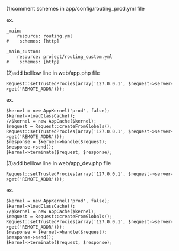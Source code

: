 (1)comment schemes in app/config/routing_prod.yml file

ex. 
```
_main:
    resource: routing.yml
#    schemes: [http]

_main_custom:
    resource: project/routing_custom.yml
#    schemes: [http]
```
(2)add belllow line in web/app.php file 

`
Request::setTrustedProxies(array('127.0.0.1', $request->server->get('REMOTE_ADDR')));
`

ex.

```
$kernel = new AppKernel('prod', false);
$kernel->loadClassCache();
//$kernel = new AppCache($kernel);
$request = Request::createFromGlobals();
Request::setTrustedProxies(array('127.0.0.1', $request->server->get('REMOTE_ADDR')));
$response = $kernel->handle($request);
$response->send();
$kernel->terminate($request, $response);
```
(3)add belllow line in web/app_dev.php file

`
Request::setTrustedProxies(array('127.0.0.1', $request->server->get('REMOTE_ADDR')));
`

ex.

```
$kernel = new AppKernel('prod', false);
$kernel->loadClassCache();
//$kernel = new AppCache($kernel);
$request = Request::createFromGlobals();
Request::setTrustedProxies(array('127.0.0.1', $request->server->get('REMOTE_ADDR')));
$response = $kernel->handle($request);
$response->send();
$kernel->terminate($request, $response);
```
